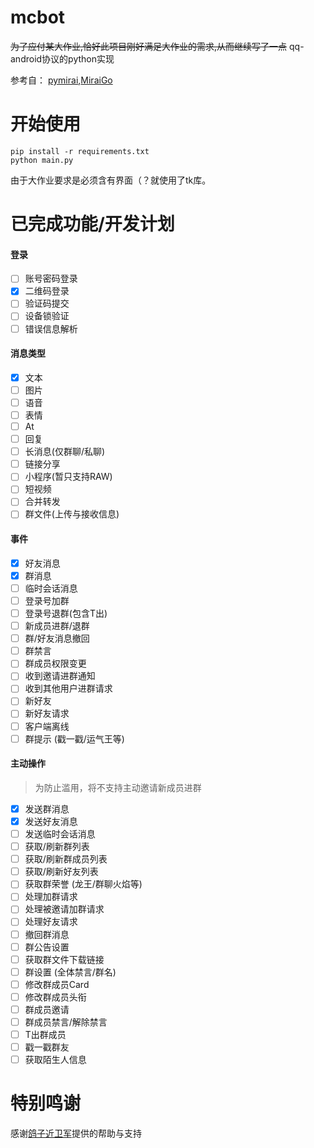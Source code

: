 # mcbot
~~为了应付某大作业,恰好此项目刚好满足大作业的需求,从而继续写了一点~~
qq-android协议的python实现

参考自：
[pymirai](https://github.com/synodriver/pymirai),[MiraiGo](https://github.com/Mrs4s/MiraiGo)

# 开始使用
    pip install -r requirements.txt
    python main.py

由于大作业要求是必须含有界面（？就使用了tk库。

# 已完成功能/开发计划
#### 登录
- [ ] 账号密码登录
- [x] 二维码登录
- [ ] 验证码提交
- [ ] 设备锁验证
- [ ] 错误信息解析

#### 消息类型
- [x] 文本
- [ ] 图片
- [ ] 语音
- [ ] 表情
- [ ] At
- [ ] 回复
- [ ] 长消息(仅群聊/私聊)
- [ ] 链接分享
- [ ] 小程序(暂只支持RAW)
- [ ] 短视频
- [ ] 合并转发
- [ ] 群文件(上传与接收信息)

#### 事件
- [x] 好友消息
- [x] 群消息
- [ ] 临时会话消息
- [ ] 登录号加群
- [ ] 登录号退群(包含T出)
- [ ] 新成员进群/退群
- [ ] 群/好友消息撤回 
- [ ] 群禁言
- [ ] 群成员权限变更
- [ ] 收到邀请进群通知
- [ ] 收到其他用户进群请求
- [ ] 新好友
- [ ] 新好友请求
- [ ] 客户端离线
- [ ] 群提示 (戳一戳/运气王等) 

#### 主动操作
> 为防止滥用，将不支持主动邀请新成员进群

- [x] 发送群消息
- [x] 发送好友消息
- [ ] 发送临时会话消息
- [ ] 获取/刷新群列表
- [ ] 获取/刷新群成员列表
- [ ] 获取/刷新好友列表
- [ ] 获取群荣誉 (龙王/群聊火焰等)
- [ ] 处理加群请求
- [ ] 处理被邀请加群请求
- [ ] 处理好友请求
- [ ] 撤回群消息
- [ ] 群公告设置
- [ ] 获取群文件下载链接
- [ ] 群设置 (全体禁言/群名)
- [ ] 修改群成员Card
- [ ] 修改群成员头衔
- [ ] 群成员邀请
- [ ] 群成员禁言/解除禁言
- [ ] T出群成员
- [ ] 戳一戳群友
- [ ] 获取陌生人信息

# 特别鸣谢
感谢[鸽子近卫军](https://github.com/synodriver)提供的帮助与支持

